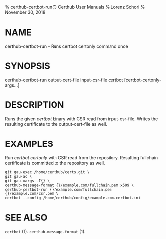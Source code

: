 % certhub-certbot-run(1) Certhub User Manuals
% Lorenz Schori
% November 30, 2018

# NAME

certhub-certbot-run - Runs certbot certonly command once

# SYNOPSIS

certhub-certbot-run output-cert-file input-csr-file certbot [certbot-certonly-args...]

# DESCRIPTION

Runs the given *certbot* binary with CSR read from input-csr-file. Writes
the resulting certificate to the output-cert-file as well.

# EXAMPLES

Run *certbot certonly* with CSR read from the repository. Resulting fullchain
certificate is committed to the repository as well.

    git gau-exec /home/certhub/certs.git \
    git gau-ac \
    git gau-xargs -I{} \
    certhub-message-format {}/example.com/fullchain.pem x509 \
    certhub-certbot-run {}/example.com/fullchain.pem {}/example.com/csr.pem \
    certbot --config /home/certhub/config/example.com.certbot.ini

# SEE ALSO

`certbot` (1).
`certhub-message-format` (1).
